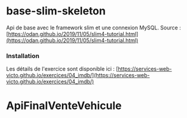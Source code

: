 # base-slim-skeleton
Api de base avec le framework slim et une connexion MySQL.
Source : [https://odan.github.io/2019/11/05/slim4-tutorial.html](https://odan.github.io/2019/11/05/slim4-tutorial.html)

### Installation
Les détails de l'exercice sont disponible ici : [https://services-web-victo.github.io/exercices/04_imdb/](https://services-web-victo.github.io/exercices/04_imdb/)
# ApiFinalVenteVehicule
